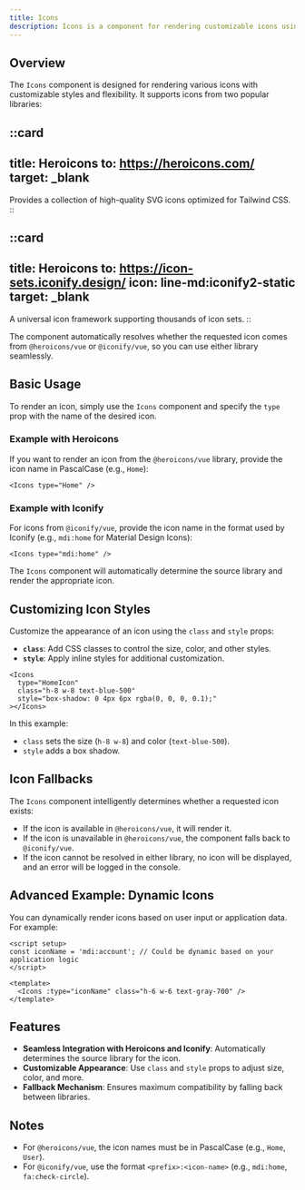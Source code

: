 ```yaml
---
title: Icons
description: Icons is a component for rendering customizable icons using @heroicons/vue and @iconify/vue libraries.
---
```


## Overview

The `Icons` component is designed for rendering various icons with customizable styles and flexibility. It supports icons from two popular libraries:

::card
---
title: Heroicons
to: https://heroicons.com/
target: _blank
---
Provides a collection of high-quality SVG icons optimized for Tailwind CSS.
::
<br/>

::card
---
title: Heroicons
to: https://icon-sets.iconify.design/
icon: line-md:iconify2-static
target: _blank
---
A universal icon framework supporting thousands of icon sets.
::

The component automatically resolves whether the requested icon comes from `@heroicons/vue` or `@iconify/vue`, so you can use either library seamlessly.

## Basic Usage

To render an icon, simply use the `Icons` component and specify the `type` prop with the name of the desired icon.

### Example with Heroicons

If you want to render an icon from the `@heroicons/vue` library, provide the icon name in PascalCase (e.g., `Home`):

```vue
<Icons type="Home" />
```

### Example with Iconify

For icons from `@iconify/vue`, provide the icon name in the format used by Iconify (e.g., `mdi:home` for Material Design Icons):

```vue
<Icons type="mdi:home" />
```

The `Icons` component will automatically determine the source library and render the appropriate icon.

## Customizing Icon Styles

Customize the appearance of an icon using the `class` and `style` props:

- **`class`**: Add CSS classes to control the size, color, and other styles.
- **`style`**: Apply inline styles for additional customization.

```vue
<Icons
  type="HomeIcon"
  class="h-8 w-8 text-blue-500"
  style="box-shadow: 0 4px 6px rgba(0, 0, 0, 0.1);"
></Icons>
```

In this example:
- `class` sets the size (`h-8 w-8`) and color (`text-blue-500`).
- `style` adds a box shadow.

## Icon Fallbacks

The `Icons` component intelligently determines whether a requested icon exists:
- If the icon is available in `@heroicons/vue`, it will render it.
- If the icon is unavailable in `@heroicons/vue`, the component falls back to `@iconify/vue`.
- If the icon cannot be resolved in either library, no icon will be displayed, and an error will be logged in the console.

## Advanced Example: Dynamic Icons

You can dynamically render icons based on user input or application data. For example:

```vue
<script setup>
const iconName = 'mdi:account'; // Could be dynamic based on your application logic
</script>

<template>
  <Icons :type="iconName" class="h-6 w-6 text-gray-700" />
</template>
```

## Features

- **Seamless Integration with Heroicons and Iconify**: Automatically determines the source library for the icon.
- **Customizable Appearance**: Use `class` and `style` props to adjust size, color, and more.
- **Fallback Mechanism**: Ensures maximum compatibility by falling back between libraries.

## Notes

- For `@heroicons/vue`, the icon names must be in PascalCase (e.g., `Home`, `User`).
- For `@iconify/vue`, use the format `<prefix>:<icon-name>` (e.g., `mdi:home`, `fa:check-circle`).